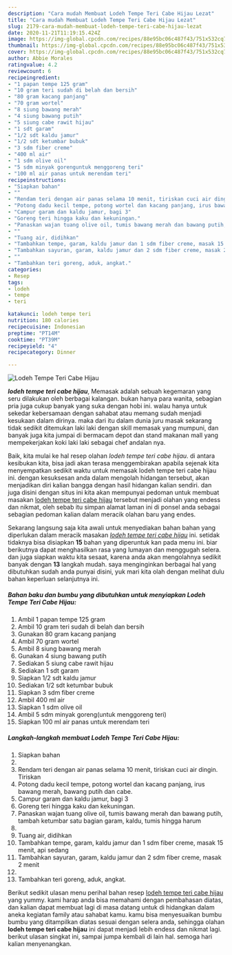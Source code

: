 ```yaml
---
description: "Cara mudah Membuat Lodeh Tempe Teri Cabe Hijau Lezat"
title: "Cara mudah Membuat Lodeh Tempe Teri Cabe Hijau Lezat"
slug: 2179-cara-mudah-membuat-lodeh-tempe-teri-cabe-hijau-lezat
date: 2020-11-21T11:19:15.424Z
image: https://img-global.cpcdn.com/recipes/88e95bc06c487f43/751x532cq70/lodeh-tempe-teri-cabe-hijau-foto-resep-utama.jpg
thumbnail: https://img-global.cpcdn.com/recipes/88e95bc06c487f43/751x532cq70/lodeh-tempe-teri-cabe-hijau-foto-resep-utama.jpg
cover: https://img-global.cpcdn.com/recipes/88e95bc06c487f43/751x532cq70/lodeh-tempe-teri-cabe-hijau-foto-resep-utama.jpg
author: Abbie Morales
ratingvalue: 4.2
reviewcount: 6
recipeingredient:
- "1 papan tempe 125 gram"
- "10 gram teri sudah di belah dan bersih"
- "80 gram kacang panjang"
- "70 gram wortel"
- "8 siung bawang merah"
- "4 siung bawang putih"
- "5 siung cabe rawit hijau"
- "1 sdt garam"
- "1/2 sdt kaldu jamur"
- "1/2 sdt ketumbar bubuk"
- "3 sdm fiber creme"
- "400 ml air"
- "1 sdm olive oil"
- "5 sdm minyak gorenguntuk menggoreng teri"
- "100 ml air panas untuk merendam teri"
recipeinstructions:
- "Siapkan bahan"
- ""
- "Rendam teri dengan air panas selama 10 menit, tiriskan cuci air dingin. Tiriskan"
- "Potong dadu kecil tempe, potong wortel dan kacang panjang, irus bawang merah, bawang putih dan cabe."
- "Campur garam dan kaldu jamur, bagi 3"
- "Goreng teri hingga kaku dan kekuningan."
- "Panaskan wajan tuang olive oil, tumis bawang merah dan bawang putih, tambah ketumbar satu bagian garam, kaldu, tumis hingga harum"
- ""
- "Tuang air, didihkan"
- "Tambahkan tempe, garam, kaldu jamur dan 1 sdm fiber creme, masak 15 menit, api sedang"
- "Tambahkan sayuran, garam, kaldu jamur dan 2 sdm fiber creme, masak 2 menit"
- ""
- "Tambahkan teri goreng, aduk, angkat."
categories:
- Resep
tags:
- lodeh
- tempe
- teri

katakunci: lodeh tempe teri 
nutrition: 180 calories
recipecuisine: Indonesian
preptime: "PT14M"
cooktime: "PT39M"
recipeyield: "4"
recipecategory: Dinner

---
```



![Lodeh Tempe Teri Cabe Hijau](https://img-global.cpcdn.com/recipes/88e95bc06c487f43/751x532cq70/lodeh-tempe-teri-cabe-hijau-foto-resep-utama.jpg)

<b><i>lodeh tempe teri cabe hijau</i></b>, Memasak adalah sebuah kegemaran yang seru dilakukan oleh berbagai kalangan. bukan hanya para wanita, sebagian pria juga cukup banyak yang suka dengan hobi ini. walau hanya untuk sekedar kebersamaan dengan sahabat atau memang sudah menjadi kesukaan dalam dirinya. maka dari itu dalam dunia juru masak sekarang tidak sedikit ditemukan laki laki dengan skill memasak yang mumpuni, dan banyak juga kita jumpai di bermacam depot dan stand makanan mall yang mempekerjakan koki laki laki sebagai chef andalan nya.

Baik, kita mulai ke hal resep olahan <i>lodeh tempe teri cabe hijau</i>. di antara kesibukan kita, bisa jadi akan terasa menggembirakan apabila sejenak kita menyempatkan sedikit waktu untuk memasak lodeh tempe teri cabe hijau ini. dengan kesuksesan anda dalam mengolah hidangan tersebut, akan menjadikan diri kalian bangga dengan hasil hidangan kalian sendiri. dan juga disini dengan situs ini kita akan mempunyai pedoman untuk membuat masakan <u>lodeh tempe teri cabe hijau</u> tersebut menjadi olahan yang endess dan nikmat, oleh sebab itu simpan alamat laman ini di ponsel anda sebagai sebagian pedoman kalian dalam meracik olahan baru yang endes.




Sekarang langsung saja kita awali untuk menyediakan bahan bahan yang diperlukan dalam meracik masakan <u><i>lodeh tempe teri cabe hijau</i></u> ini. setidak tidaknya bisa disiapkan <b>15</b> bahan yang diperuntuk kan pada menu ini. biar berikutnya dapat menghasilkan rasa yang lumayan dan menggugah selera. dan juga siapkan waktu kita sesaat, karena anda akan mengolahnya sedikit banyak dengan <b>13</b> langkah mudah. saya menginginkan berbagai hal yang dibutuhkan sudah anda punyai disini, yuk mari kita olah dengan melihat dulu bahan keperluan selanjutnya ini.

<!--inarticleads1-->

##### Bahan baku dan bumbu yang dibutuhkan untuk menyiapkan Lodeh Tempe Teri Cabe Hijau:

1. Ambil 1 papan tempe 125 gram
1. Ambil 10 gram teri sudah di belah dan bersih
1. Gunakan 80 gram kacang panjang
1. Ambil 70 gram wortel
1. Ambil 8 siung bawang merah
1. Gunakan 4 siung bawang putih
1. Sediakan 5 siung cabe rawit hijau
1. Sediakan 1 sdt garam
1. Siapkan 1/2 sdt kaldu jamur
1. Sediakan 1/2 sdt ketumbar bubuk
1. Siapkan 3 sdm fiber creme
1. Ambil 400 ml air
1. Siapkan 1 sdm olive oil
1. Ambil 5 sdm minyak goreng(untuk menggoreng teri)
1. Siapkan 100 ml air panas untuk merendam teri




<!--inarticleads2-->

##### Langkah-langkah membuat Lodeh Tempe Teri Cabe Hijau:

1. Siapkan bahan
1. 
1. Rendam teri dengan air panas selama 10 menit, tiriskan cuci air dingin. Tiriskan
1. Potong dadu kecil tempe, potong wortel dan kacang panjang, irus bawang merah, bawang putih dan cabe.
1. Campur garam dan kaldu jamur, bagi 3
1. Goreng teri hingga kaku dan kekuningan.
1. Panaskan wajan tuang olive oil, tumis bawang merah dan bawang putih, tambah ketumbar satu bagian garam, kaldu, tumis hingga harum
1. 
1. Tuang air, didihkan
1. Tambahkan tempe, garam, kaldu jamur dan 1 sdm fiber creme, masak 15 menit, api sedang
1. Tambahkan sayuran, garam, kaldu jamur dan 2 sdm fiber creme, masak 2 menit
1. 
1. Tambahkan teri goreng, aduk, angkat.




Berikut sedikit ulasan menu perihal bahan resep <u>lodeh tempe teri cabe hijau</u> yang yummy. kami harap anda bisa memahami dengan pembahasan diatas, dan kalian dapat membuat lagi di masa datang untuk di hidangkan dalam aneka kegiatan family atau sahabat kamu. kamu bisa menyesuaikan bumbu bumbu yang ditampilkan diatas sesuai dengan selera anda, sehingga olahan <b>lodeh tempe teri cabe hijau</b> ini dapat menjadi lebih endess dan nikmat lagi. berikut ulasan singkat ini, sampai jumpa kembali di lain hal. semoga hari kalian menyenangkan.
